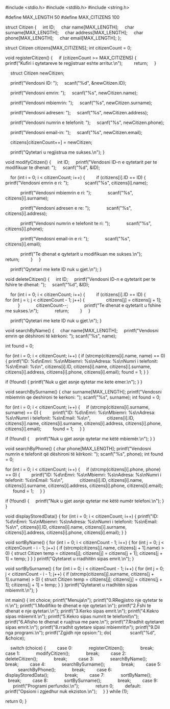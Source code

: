 #include <stdio.h>
#include <stdlib.h>
#include <string.h>

#define MAX_LENGTH 50
#define MAX_CITIZENS 100

struct Citizen {
    int ID;
    char name[MAX_LENGTH];
    char surname[MAX_LENGTH];
    char address[MAX_LENGTH];
    char phone[MAX_LENGTH];
    char email[MAX_LENGTH];
};

struct Citizen citizens[MAX_CITIZENS];
int citizenCount = 0;

void registerCitizen() {
    if (citizenCount >= MAX_CITIZENS) {
        printf("Kufiri i qytetareve te regjistruar eshte arritur.\n");
        return;
    }

    struct Citizen newCitizen;

    printf("Vendosni ID: ");
    scanf("%d", &newCitizen.ID);

    printf("Vendosni emrin: ");
    scanf("%s", newCitizen.name);

    printf("Vendosni mbiemrin: ");
    scanf("%s", newCitizen.surname);

    printf("Vendosni adresen: ");
    scanf("%s", newCitizen.address);

    printf("Vendosni numrin e telefonit: ");
    scanf("%s", newCitizen.phone);

    printf("Vendosni email-in: ");
    scanf("%s", newCitizen.email);

    citizens[citizenCount++] = newCitizen;

    printf("Qytetari u regjistrua me sukses.\n");
}

void modifyCitizen() {
    int ID;
    printf("Vendosni ID-n e qytetarit per te modifikuar te dhenat: ");
    scanf("%d", &ID);

    for (int i = 0; i < citizenCount; i++) {
        if (citizens[i].ID == ID) {
            printf("Vendosni emrin e ri: ");
            scanf("%s", citizens[i].name);

            printf("Vendosni mbiemrin e ri: ");
            scanf("%s", citizens[i].surname);

            printf("Vendosni adresen e re: ");
            scanf("%s", citizens[i].address);

            printf("Vendosni numrin e telefonit te ri: ");
            scanf("%s", citizens[i].phone);

            printf("Vendosni email-in e ri: ");
            scanf("%s", citizens[i].email);

            printf("Te dhenat e qytetarit u modifikuan me sukses.\n");
            return;
        }
    }

    printf("Qytetari me kete ID nuk u gjet.\n");
}

void deleteCitizen() {
    int ID;
    printf("Vendosni ID-n e qytetarit per te fshire te dhenat: ");
    scanf("%d", &ID);

    for (int i = 0; i < citizenCount; i++) {
        if (citizens[i].ID == ID) {
            for (int j = i; j < citizenCount - 1; j++) {
                citizens[j] = citizens[j + 1];
            }
            citizenCount--;
            printf("Te dhenat e qytetarit u fshine me sukses.\n");
            return;
        }
    }

    printf("Qytetari me kete ID nuk u gjet.\n");
}

void searchByName() {
    char name[MAX_LENGTH];
    printf("Vendosni emrin qe dëshironi të kërkoni: ");
scanf("%s", name);

int found = 0;

for (int i = 0; i < citizenCount; i++) {
if (strcmp(citizens[i].name, name) == 0) {
printf("ID: %d\nEmri: %s\nMbiemri: %s\nAdresa: %s\nNumri i telefonit: %s\nEmail: %s\n",
citizens[i].ID, citizens[i].name, citizens[i].surname, citizens[i].address, citizens[i].phone, citizens[i].email);
found = 1;
}
}

if (!found) {
printf("Nuk u gjet asnje qytetar me kete emer.\n");
}
}

void searchBySurname() {
char surname[MAX_LENGTH];
printf("Vendosni mbiemrin qe deshironi te kerkoni: ");
scanf("%s", surname);
int found = 0;

for (int i = 0; i < citizenCount; i++) {
    if (strcmp(citizens[i].surname, surname) == 0) {
        printf("ID: %d\nEmri: %s\nMbiemri: %s\nAdresa: %s\nNumri i telefonit: %s\nEmail: %s\n",
            citizens[i].ID, citizens[i].name, citizens[i].surname, citizens[i].address, citizens[i].phone, citizens[i].email);
        found = 1;
    }
}

if (!found) {
    printf("Nuk u gjet asnje qytetar me këtë mbiemër.\n");
}
}

void searchByPhone() {
char phone[MAX_LENGTH];
printf("Vendosni numrin e telefonit që dëshironi të kërkoni: ");
scanf("%s", phone);
int found = 0;

for (int i = 0; i < citizenCount; i++) {
    if (strcmp(citizens[i].phone, phone) == 0) {
        printf("ID: %d\nEmri: %s\nMbiemri: %s\nAdresa: %s\nNumri i telefonit: %s\nEmail: %s\n",
            citizens[i].ID, citizens[i].name, citizens[i].surname, citizens[i].address, citizens[i].phone, citizens[i].email);
        found = 1;
    }
}

if (!found) {
    printf("Nuk u gjet asnje qytetar me këtë numër telefoni.\n");
}
}

void displayStoredData() {
for (int i = 0; i < citizenCount; i++) {
printf("ID: %d\nEmri: %s\nMbiemri: %s\nAdresa: %s\nNumri i telefonit: %s\nEmail: %s\n",
citizens[i].ID, citizens[i].name, citizens[i].surname, citizens[i].address, citizens[i].phone, citizens[i].email);
}
}

void sortByName() {
for (int i = 0; i < citizenCount - 1; i++) {
for (int j = 0; j < citizenCount - i - 1; j++) {
if (strcmp(citizens[j].name, citizens[j + 1].name) > 0) {
struct Citizen temp = citizens[j];
citizens[j] = citizens[j + 1];
citizens[j + 1] = temp;
}
}
}
printf("Qytetaret u rradhitën sipas emrit.\n");
}

void sortBySurname() {
for (int i = 0; i < citizenCount - 1; i++) {
for (int j = 0; j < citizenCount - i - 1; j++) {
if (strcmp(citizens[j].surname, citizens[j + 1].surname) > 0) {
struct Citizen temp = citizens[j];
citizens[j] = citizens[j + 1];
citizens[j + 1] = temp;
}
}
}printf("Qytetaret u rradhitën sipas mbiemrit.\n");
}

int main() {
int choice;
printf("Menuja\n");
printf("0.RRegjistro nje qytetar te ri.\n");
printf("1.Modifiko te dhenat e nje qytetari.\n");
printf("2.Fshi te dhenat e nje qytetari.\n");
printf("3.Kerko sipas emrit.\n");
printf("4.Kekro sipas mbiemrit.\n");
printf("5.Kekro sipas numrit te telefonit\n");
printf("6.Afisho te dhenat e ruajtrua me pare.\n");
printf("7.Rradhit qytetaret sipas emrit.\n");
printf("8.rradhit qytetare sipasi mbiemrit\n");
printf("9.Dil nga programi.\n");
printf("Zgjidh nje opsion:");
do{
    
     
    scanf("%d", &choice);

    switch (choice) {
        case 0:
            registerCitizen();
            break;
        case 1:
            modifyCitizen();
            break;
        case 2:
            deleteCitizen();
            break;
        case 3:
            searchByName();
            break;
        case 4:
            searchBySurname();
            break;
        case 5:
            searchByPhone();
            break;
        case 6:
            displayStoredData();
            break;
        case 7:
            sortByName();
            break;
        case 8:
            sortBySurname();
            break;
        case 9:
            printf("Programi perfundoi.\n");
            return 0;
        default:
            printf("Opsioni i zgjedhur nuk ekziston.\n");
    }
} while (1);

return 0;
}
